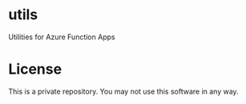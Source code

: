 # utils
Utilities for Azure Function Apps

# License
This is a private repository. You may not use this software in any way.

